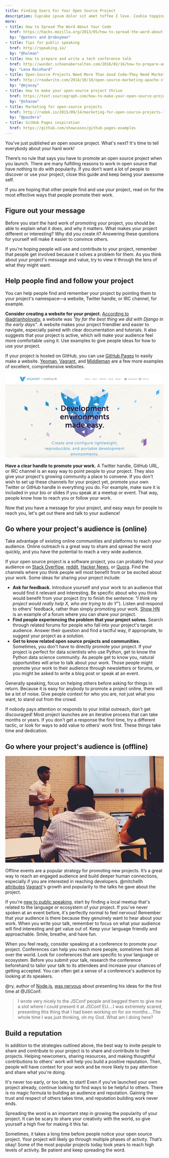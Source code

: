 ```yaml
---
title: Finding Users For Your Open Source Project
description: Cupcake ipsum dolor sit amet toffee I love. Cookie topping lemon drops cookie jelly beans cake sweet roll. Dessert sesame snaps brownie candy candy canes. Lemon drops brownie cupcake powder chocolate topping I love danish. Tootsie roll biscuit I love. Cheesecake carrot cake carrot cake dessert lemon drops cheesecake. Sweet lemon drops cupcake gummi bears pastry soufflé donut chupa chups bonbon. Tiramisu cupcake bear claw soufflé pie gingerbread ice cream chocolate. Cheesecake jujubes tootsie roll bear claw liquorice cake I love pudding jelly.
more:
- title: How to Spread The Word About Your Code
  href: https://hacks.mozilla.org/2013/05/how-to-spread-the-word-about-your-code/
  by: "@peterc and @robnyman"
- title: Tips for public speaking
  href: http://speaking.io/
  by: "@holman"
- title: How to prepare and write a tech conference talk
  href: http://wunder.schoenaberselten.com/2016/02/16/how-to-prepare-and-write-a-tech-conference-talk
  by: "Lena Reinhard"
- title: Open-Source Projects Need More Than Good Code—They Need Marketing
  href: http://readwrite.com/2014/10/10/open-source-marketing-apache-storm-nathan-merz/
  by: "@mjasay"
- title: How to make your open-source project thrive
  href: https://text.sourcegraph.com/how-to-make-your-open-source-project-thrive-with-andrey-petrov-6463b935c540
  by: "@shazow"
- title: Marketing for open-source projects
  href: http://radek.io/2015/09/14/marketing-for-open-source-projects-1/
  by: "@pazdera"
- title: GitHub Pages inspiration
  href: https://github.com/showcases/github-pages-examples
---
```


You've just published an open source project. What's next? It's time to tell everybody about your hard work!

There’s no rule that says you have to promote an open source project when you launch. There are many fulfilling reasons to work in open source that have nothing to do with popularity. If you don’t want a lot of people to discover or use your project, close this guide and keep being your awesome self.

If you are hoping that other people find and use your project, read on for the most effective ways that people promote their work.

## Figure out your message

Before you start the hard work of promoting your project, you should be able to explain what it does, and why it matters. What makes your project different or interesting? Why did you create it? Answering these questions for yourself will make it easier to convince others.

If you're hoping people will use and contribute to your project, remember that people get involved because it solves a problem for them. As you think about your project's message and value, try to view it through the lens of what _they_ might want.

## Help people find and follow your project

You can help people find and remember your project by pointing them to your project's namespace—a website, Twitter handle, or IRC channel, for example.

**Consider creating a website for your project.** [According to @adrianholovaty](https://news.ycombinator.com/item?id=7531689), a website was _"by far the best thing we did with Django in the early days"_. A website makes your project friendlier and easier to navigate, especially paired with clear documentation and tutorials. It also suggests that your project is active, which will make your audience feel more comfortable using it. Use examples to give people ideas for how to use your project.

If your project is hosted on GitHub, you can use [GitHub Pages](https://pages.github.com/) to easily make a website. [Yeoman](http://yeoman.io/), [Vagrant](https://www.vagrantup.com/), and [Middleman](https://middlemanapp.com/) are a few more examples of excellent, comprehensive websites.

![vagrant homepage](/assets/images/marketing/vagrant_homepage.png)

**Have a clear handle to promote your work.** A Twitter handle, GitHub URL, or IRC channel is an easy way to point people to your project. They also give your project's growing community a place to convene. If you don't wish to set up these channels for your project yet, promote your own Twitter or GitHub handle in everything you do. For example, make sure it is included in your bio or slides if you speak at a meetup or event. That way, people know how to reach you or follow your work.

Now that you have a message for your project, and easy ways for people to reach you, let's get out there and talk to your audience!

## Go where your project's audience is (online)

Take advantage of existing online communities and platforms to reach your audience. Online outreach is a great way to share and spread the word quickly, and you have the potential to reach a very wide audience.

If your open source project is a software project, you can probably find your audience on [Stack Overflow](http://stackoverflow.com/), [reddit](http://www.reddit.com), [Hacker News](https://news.ycombinator.com/), or [Quora](https://www.quora.com/). Find the channels where you think people will most benefit from or be excited about your work. Some ideas for sharing your project include:

* **Ask for feedback.** Introduce yourself and your work to an audience that would find it relevant and interesting. Be specific about who you think would benefit from your project (try to finish the sentence: _"I think my project would really help X, who are trying to do Y_"). Listen and respond to others' feedback, rather than simply promoting your work. [Show HN](https://news.ycombinator.com/show) is an example of a forum where you can share your project.
* **Find people experiencing the problem that your project solves.** Search through related forums for people who fall into your project's target audience. Answer their question and find a tactful way, if appropriate, to suggest your project as a solution.
* **Get to know related open source projects and communities.** Sometimes, you don't have to directly promote your project. If your project is perfect for data scientists who use Python, get to know the Python data science community. As people get to know you, natural opportunities will arise to talk about your work. Those people might promote your work to their audience through newsletters or forums, or you might be asked to write a blog post or speak at an event.

Generally speaking, focus on helping others before asking for things in return. Because it is easy for anybody to promote a project online, there will be a lot of noise. Give people context for who you are, not just what you want, to stand out from the crowd.

If nobody pays attention or responds to your initial outreach, don't get discouraged! Most project launches are an iterative process that can take months or years. If you don't get a response the first time, try a different tactic, or look for ways to add value to others' work first. These things take time and dedication.

## Go where your project's audience is (offline)

![public speaking](/assets/images/marketing/public_speaking.png)

Offline events are a popular strategy for promoting new projects. It’s a great way to reach an engaged audience and build deeper human connections, especially if you are interested in reaching developers. @mitchellh [attributes](https://github.com/swinton/codeconf/blob/master/the-hashicorp-formula-to-open-source.md) [Vagrant](https://github.com/mitchellh/vagrant)'s growth and popularity to the talks he gave about the project.

If you're [new to public speaking](http://speaking.io/), start by finding a local meetup that's related to the language or ecosystem of your project. If you've never spoken at an event before, it's perfectly normal to feel nervous! Remember that your audience is there because they genuinely want to hear about your work. When you write your talk, remember to focus on what your audience will find interesting and get value out of. Keep your language friendly and approachable. Smile, breathe, and have fun.

When you feel ready, consider speaking at a conference to promote your project. Conferences can help you reach more people, sometimes from all over the world. Look for conferences that are specific to your language or ecosystem. Before you submit your talk, research the conference beforehand to tailor your talk to its attendees and increase your chances of getting accepted. You can often get a sense of a conference's audience by looking at its speakers.

@ry, author of [Node.js](https://github.com/nodejs), [was nervous](https://www.youtube.com/watch?v=SAc0vQCC6UQ&t=24m57s) about presenting his ideas for the first time at @JSConf:

> I wrote very nicely to the JSConf people and begged them to give me a slot where I could present it at JSConf EU....I was extremely scared, presenting this thing that I had been working on for six months....The whole time I was just thinking, oh my God. What am I doing here?

## Build a reputation

In addition to the strategies outlined above, the best way to invite people to share and contribute to your project is to share and contribute to their projects. Helping newcomers, sharing resources, and making thoughtful contributions to others' work will help you build a positive reputation. Then, people will have context for your work and be more likely to pay attention and share what you're doing.

It's never too early, or too late, to start! Even if you've launched your own project already, continue looking for find ways to be helpful to others. There is no magic formula to building an audience and reputation. Gaining the trust and respect of others takes time, and reputation building work never ends.

Spreading the word is an important step in growing the popularity of your project. It can be scary to share your creativity with the world, so give yourself a high five for making it this far.

Sometimes, it takes a long time before people notice your open source project. Your project will likely go through multiple phases of activity. That’s okay! Some of the most popular projects today took years to reach high levels of activity. Be patient and keep spreading the word.
